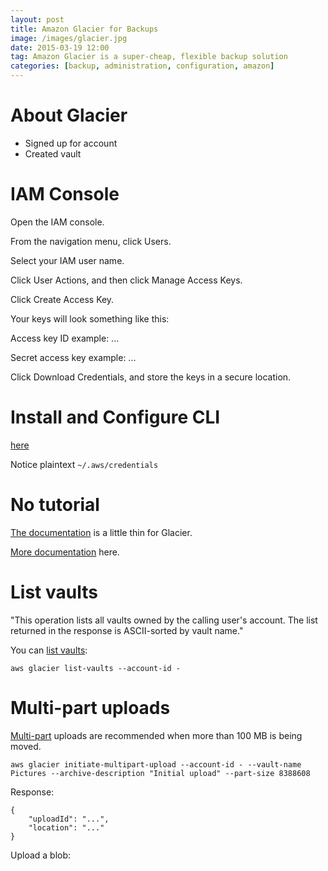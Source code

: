 ```yaml
---
layout: post
title: Amazon Glacier for Backups
image: /images/glacier.jpg
date: 2015-03-19 12:00
tag: Amazon Glacier is a super-cheap, flexible backup solution
categories: [backup, administration, configuration, amazon]
---
```

[1]: http://docs.aws.amazon.com/cli/latest/userguide/cli-chap-welcome.html
[2]: http://aws.amazon.com/glacier/
[3]: http://docs.aws.amazon.com/cli/latest/userguide/installing.html
[4]: http://docs.aws.amazon.com/cli/latest/userguide/chap-working-with-services.html
[5]: http://docs.aws.amazon.com/cli/latest/reference/glacier/index.html
[6]: http://docs.aws.amazon.com/cli/latest/reference/glacier/list-vaults.html
[7]: http://docs.aws.amazon.com/cli/latest/reference/glacier/initiate-multipart-upload.html

# About Glacier

* Signed up for account
* Created vault


# IAM Console

Open the IAM console.

From the navigation menu, click Users.

Select your IAM user name.

Click User Actions, and then click Manage Access Keys.

Click Create Access Key.

Your keys will look something like this:

Access key ID example: ...

Secret access key example: ...

Click Download Credentials, and store the keys in a secure location.

# Install and Configure CLI

[here][3]

Notice plaintext `~/.aws/credentials`

# No tutorial

[The documentation][4] is a little thin for Glacier.

[More documentation][5] here.

# List vaults

"This operation lists all vaults owned by the calling user's account. The list returned in the response is ASCII-sorted by vault name."

You can [list vaults][6]:

	aws glacier list-vaults --account-id -
	
# Multi-part uploads
[Multi-part][7] uploads are recommended when more than 100 MB is being moved.

	aws glacier initiate-multipart-upload --account-id - --vault-name Pictures --archive-description "Initial upload" --part-size 8388608

Response:

	{
		"uploadId": "...", 
		"location": "..."
	}

Upload a blob:

	